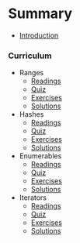 # Summary

* [Introduction](README.md)

### Curriculum

* Ranges
  * [Readings](part1/range_readings.md)
  * [Quiz](part1/range_quiz.md)
  * [Exercises](part1/range_exercises.md)
  * [Solutions](part1/range_solutions.md)
* Hashes
  * [Readings](part2/hash_readings.md)
  * [Quiz](part2/hash_quiz.md)
  * [Exercises](part2/hash_exercises.md)
  * [Solutions](part2/hash_solutions.md)
* Enumerables
  * [Readings](part3/enumerable_readings.md)
  * [Quiz](part3/enumerable_quiz.md)
  * [Exercises](part3/enumerable_exercises.md)
  * [Solutions](part3/enumerable_solutions.md)
* Iterators
  * [Readings](part4/iterator_readings.md)
  * [Quiz](part4/iterator_quiz.md)
  * [Exercises](part4/iterator_exercises.md)
  * [Solutions](part4/iterator_solutions.md)
<!--
### Problem Sets



### Practice Assessments -->
